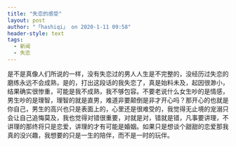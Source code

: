 ```yaml
---
title: "失恋的感受"
layout: post
author: "「hashiqi」 on 2020-1-11 09:58"
header-style: text
tags:
  - 新闻
  - 失恋
---
```


<head></head>
<body>
 是不是真像人们所说的一样，没有失恋过的男人人生是不完整的，没经历过失恋的磨练永远不会成熟，是的，打出这段话的我失恋了，真是始料未及，起因很渺小，结果确实很惨重，可能是我不成熟，我不够包容。不要老说什么女生吵的是情感，男生吵的是理智，理智的就是直男，难道非要颠倒是非才开心吗？那开心的也就是你自己，男生的高兴也只是表面上的，心里还是很难受的，我觉得无止境的宠溺只会让自己追悔莫及，我也觉得对错很重要，对就是对，错就是错，凡事要讲理，不讲理的那终将只是恋爱，讲理的才有可能是婚姻。如果只是想谈个甜甜的恋爱那我真的没兴趣，我想要的只是一生的陪伴，而不是一时的玩伴。
 <br> 
 <br>
</body>


